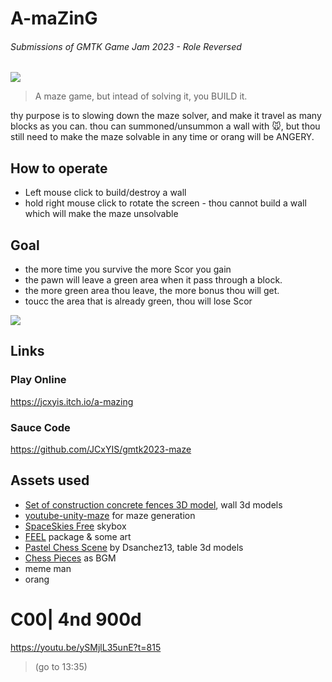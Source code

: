 # A-maZinG
###### Submissions of GMTK Game Jam 2023 - Role Reversed

![](https://img.itch.zone/aW1nLzEyNzM2MDQ1LnBuZw==/315x250%23c/fTSpHN.png)

> A maze game, but intead of solving it, you BUILD it. 

thy purpose is to slowing down the maze solver, and make it travel as many blocks as you can.
thou can  summoned/unsummon a wall with 🐭, but thou still need to make the maze solvable in any time or orang will be ANGERY.


## How to operate
- Left mouse click to build/destroy a wall
- hold right mouse click to rotate the screen - thou cannot build a wall which will make the maze unsolvable


## Goal

- the more time you survive the more Scor you gain
- the pawn will leave a green area when it pass through a block.
- the more green area thou leave, the more bonus thou will get.
- toucc the area that is already green, thou will lose Scor


![](https://img.itch.zone/aW1hZ2UvMjE2MTMyMC8xMjczNjA5Ni5wbmc=/250x600/LSJPV2.png)

## Links
### Play Online
https://jcxyis.itch.io/a-mazing

### Sauce Code
https://github.com/JCxYIS/gmtk2023-maze

## Assets used
- [Set of construction concrete fences 3D model](https://www.turbosquid.com/3d-models/set-of-construction-concrete-fences-3d-model-1792895), wall 3d models
- [youtube-unity-maze](https://github.com/gamedolphin/youtube_unity_maze.git) for maze generation
- [SpaceSkies Free](https://assetstore.unity.com/packages/2d/textures-materials/sky/spaceskies-free-80503) skybox
- [FEEL](https://assetstore.unity.com/packages/tools/particles-effects/feel-183370) package & some art
- [Pastel Chess Scene](https://skfb.ly/6TS6p) by Dsanchez13, table 3d models
- [Chess Pieces](https://www.youtube.com/watch?v=mxqfSdp2Isc) as BGM
- meme man
- orang
<!-- - [NavMeshComponents](https://github.com/Unity-Technologies/NavMeshComponents.git) for maze navigation -->


# C00| 4nd 900d

https://youtu.be/ySMjlL35unE?t=815
> (go to 13:35)